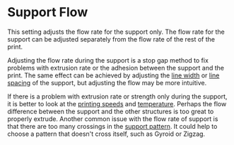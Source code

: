 Support Flow
====
This setting adjusts the flow rate for the support only. The flow rate for the support can be adjusted separately from the flow rate of the rest of the print.

Adjusting the flow rate during the support is a stop gap method to fix problems with extrusion rate or the adhesion between the support and the print. The same effect can be achieved by adjusting the [line width](support_line_width.md) or [line spacing](support_line_distance.md) of the support, but adjusting the flow may be more intuitive.

If there is a problem with extrusion rate or strength only during the support, it is better to look at the [printing speeds](./speed_support.md) and [temperature](material_print_temperature.md). Perhaps the flow difference between the support and the other structures is too great to properly extrude. Another common issue with the flow rate of support is that there are too many crossings in the [support pattern](support_pattern.md). It could help to choose a pattern that doesn't cross itself, such as Gyroid or Zigzag.